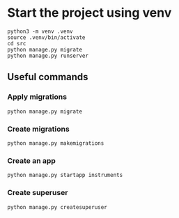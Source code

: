 # Start the project using venv

```
python3 -m venv .venv
source .venv/bin/activate
cd src
python manage.py migrate
python manage.py runserver
```

## Useful commands

### Apply migrations
```
python manage.py migrate
```

### Create migrations
```
python manage.py makemigrations
```

### Create an app
```
python manage.py startapp instruments
```

### Create superuser
```
python manage.py createsuperuser
```